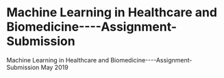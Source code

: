 # Machine Learning in Healthcare and Biomedicine----Assignment-Submission
Machine Learning in Healthcare and Biomedicine----Assignment-Submission May 2019
